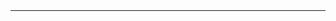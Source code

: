 <table style="height: 52px;" width="717">
<tbody>
<tr>
<td style="width: 707px;">
<h1 align="center"><strong>Email-Client</strong></h1>
</td>
</tr>
<tr>
<td align="center">Winforms application, which serves for sending mail through SMTP or a proxy server</td>
</tr>
<tr>
<td ><img src="https://image.prntscr.com/image/1eugpdn8RXK7lU8fQx1Axg.png" /></td>
<td ><img src="https://image.prntscr.com/image/oSE-kwqmQ7qdouHGJOA0Rg.png" /></td>
</tr>
</tbody>
</table>

